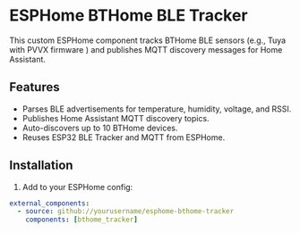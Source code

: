 # ESPHome BTHome BLE Tracker

This custom ESPHome component tracks BTHome BLE sensors (e.g., Tuya with PVVX firmware )
and publishes MQTT discovery messages for Home Assistant.

## Features

- Parses BLE advertisements for temperature, humidity, voltage, and RSSI.
- Publishes Home Assistant MQTT discovery topics.
- Auto-discovers up to 10 BTHome devices.
- Reuses ESP32 BLE Tracker and MQTT from ESPHome.

## Installation

1. Add to your ESPHome config:

```yaml
external_components:
  - source: github://yourusername/esphome-bthome-tracker
    components: [bthome_tracker]
